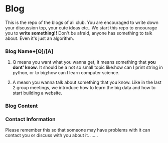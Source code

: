# Blog
This is the repo of the blogs of ali club. You are encouraged to write down your discussion top,  your cute ideas etc.. We start this repo to encourage you to **write something!!** Don't be afraid, anyone has something to talk about. Even it's just an algorithm. 

### Blog Name+[Q]/[A]
1. Q means you want what you wanna get, it means something that **you dont' know**. It should be a not so small topic like:how can I print string in python, or to big:how can I learn computer science.

2. A measn you wanna talk about something that you know. Like in the last 2 group meetings, we introduce how to learn the big data and how to start building a website. 

### Blog Content


### **Contact Information**
Please remember this so that someone may have problems with it can contact you or discuss with you about it. 
......
